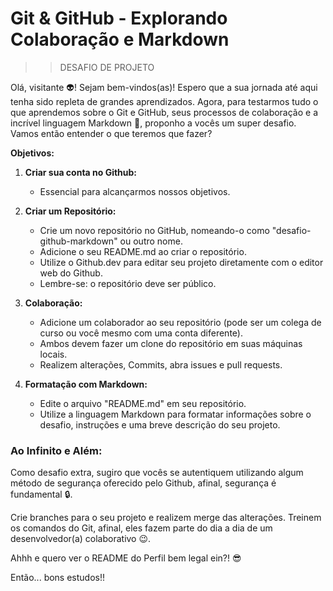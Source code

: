 # Git & GitHub - Explorando Colaboração e Markdown

>> DESAFIO DE PROJETO

Olá, visitante 👽! Sejam bem-vindos(as)! Espero que a sua jornada até aqui tenha sido repleta de grandes aprendizados. Agora, para testarmos tudo o que aprendemos sobre o Git e GitHub, seus processos de colaboração e a incrível linguagem Markdown 💞, proponho a vocês um super desafio. Vamos então entender o que teremos que fazer?

**Objetivos:**

1. **Criar sua conta no Github:**
   - Essencial para alcançarmos nossos objetivos.

2. **Criar um Repositório:**
   - Crie um novo repositório no GitHub, nomeando-o como "desafio-github-markdown" ou outro nome.
   - Adicione o seu README.md ao criar o repositório.
   - Utilize o Github.dev para editar seu projeto diretamente com o editor web do Github.
   - Lembre-se: o repositório deve ser público.

3. **Colaboração:**
   - Adicione um colaborador ao seu repositório (pode ser um colega de curso ou você mesmo com uma conta diferente).
   - Ambos devem fazer um clone do repositório em suas máquinas locais.
   - Realizem alterações, Commits, abra issues e pull requests.

4. **Formatação com Markdown:**
   - Edite o arquivo "README.md" em seu repositório.
   - Utilize a linguagem Markdown para formatar informações sobre o desafio, instruções e uma breve descrição do seu projeto.

### **Ao Infinito e Além:**

Como desafio extra, sugiro que vocês se autentiquem utilizando algum método de segurança oferecido pelo Github, afinal, segurança é fundamental 🔒.

Crie branches para o seu projeto e realizem merge das alterações. Treinem os comandos do Git, afinal, eles fazem parte do dia a dia de um desenvolvedor(a) colaborativo 😉.

Ahhh e quero ver o README do Perfil bem legal ein?! 😎

Então... bons estudos!!